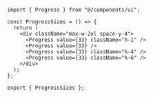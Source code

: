 ﻿```tsx
import { Progress } from "@/components/ui";

const ProgressSizes = () => {
  return (
    <div className="max-w-2xl space-y-4">
      <Progress value={33} className="h-1" />
      <Progress value={33} />
      <Progress value={33} className="h-4" />
      <Progress value={33} className="h-6" />
    </div>
  );
};

export { ProgressSizes };

```
